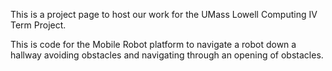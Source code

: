 This is a project page to host our work for the UMass Lowell Computing IV Term Project.

This is code for the Mobile Robot platform to navigate a robot down a hallway avoiding obstacles and navigating through an opening of obstacles.